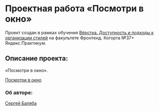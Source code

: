 # Проектная работа «Посмотри в окно»

Проект создан в рамках обучения <a href="#" target="_blank" rel="noreferrer">Вёрстка. Доступность и подходы к организации стилей</a> на факультете Фронтенд. Когорта №37+ Яндекс.Практикум.

## Описание проекта:

«Посмотри в окно».

<a href="https://github.com/erges699/posmotri-v-okno-fd" target="_blank">Посмотри в окно</a>

<h3 align="left">Об авторе:</h3>
<a href="https://github.com/erges699" target="_blank">Сергей Баляба</a>
